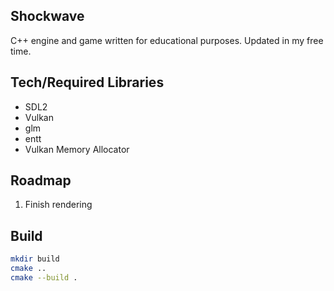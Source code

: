 ## Shockwave

C++ engine and game written for educational purposes.
Updated in my free time.

## Tech/Required Libraries
- SDL2
- Vulkan
- glm
- entt
- Vulkan Memory Allocator

## Roadmap
1. Finish rendering

## Build
```bash
mkdir build
cmake ..
cmake --build .
```

